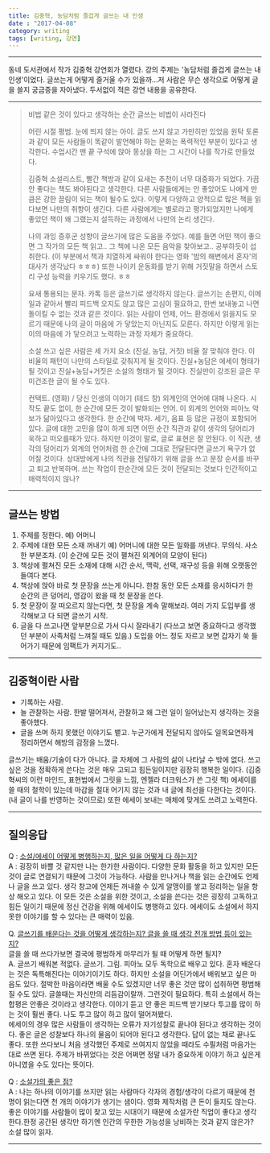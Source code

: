 ```yaml
---
title: 김중혁, 농담처럼 즐겁게 글쓰는 내 인생 
date : "2017-04-08"
category: writing
tags: [writing, 강연]
---
```


***

동네 도서관에서 작가 김중혁 강연회가 열렸다. 강의 주제는 '농담처럼 즐겁게 글쓰는 내 인생'이었다. 글쓰는게 어떻게 즐거울 수가 있을까...저 사람은 무슨 생각으로 어떻게 글을 쓸지 궁금증을 자아냈다. 두서없이 적은 강연 내용을 공유한다.

----------
 
> 비법 같은 것이 있다고 생각하는 순간 글쓰는 비법이 사라진다 
>
> 어린 시절
> 평범. 눈에 띄지 않는 아이. 글도 쓰지 않고 가만히만 있었음 
> 원탁 토론과 같이 모든 사람들이 똑같이 발언해야 하는 문화는 폭력적인 부분이 있다고 생각한다. 수업시간 맨 끝 구석에 앉아 몽상을 하는 그 시간이 나를 작가로 만들었다.
>
> 김중혁 소설리스트, 빨간 책방과 같이 요새는 추천이 너무 대중화가 되었다.
> 가끔 안 좋다는 책도 봐야된다고 생각한다. 다른 사람들에게는 안 좋았어도 나에게 만큼은 강한 끌림이 되는 책이 될수도 있다. 이렇게 다양하고 양적으로 많은 책을 읽다보면 나만의 취향이 생긴다. 다른 사람에게는 별로라고 평가되었지만 나에게 좋았던 책이 왜 그랬는지 설득하는 과정에서 나만의 논리 생긴다.
> 
> 나의 과잉 증후군 성향이 글쓰기에 많은 도움을 주었다. 예를 들면 어떤 책이 좋으면 그 작가의 모든 책 읽고.. 그 책에 나온 모든 음악을 찾아보고.. 공부하듯이 섭취한다. (이 부분에서 책과 치열하게 싸워야 한다는 영화 '밤의 해변에서 혼자'의 대사가 생각났다 ㅎㅎㅎ)
> 또한 나이키 운동화를 받기 위해 거짓말을 하면서 스토리 구성 능력을 키우기도 했다. ㅎㅎ
> 
> 요새 통용되는 문자. 카톡 등은 글쓰기로 생각하지 않는다. 글쓰기는 손편지, 이메일과 같아서 빨리 피드백 오지도 않고 많은 고심이 필요하고, 한번 보내놓고 나면 돌이킬 수 없는 것과 같은 것이다. 읽는 사람이 언제, 어느 환경에서 읽을지도 모르기 때문에 나의 글이 마음에 가 닿았는지 아닌지도 모른다. 하지만 이렇게 읽는 이의 마음에 가 닿으려고 노력하는 과정 자체가 중요하다.
> 
> 소설 쓰고 싶은 사람은 세 가지 요소 (진실, 농담, 거짓) 비율 잘 맞춰야 한다. 이 비율의 패턴이 나만의 스타일로 갖춰지게 될 것이다. 진실+농담은 에세이 형태가 될 것이고 진실+농담+거짓은 소설의 형태가 될 것이다. 진실만이 강조된 글은 무미건조한 글이 될 수도 있다. 
> 
> 컨택트. (영화) / 당신 인생의 이야기 (테드 창) 
> 외계인의 언어에 대해 나온다. 시작도 끝도 없이, 한 순간에 모든 것이 발화되는 언어.
> 이 외계의 언어와 피아노 악보가 닮아있다고 생각한다. 한 순간에 박자. 세기, 음표 등 많은 규정이 포함되어 있다.
> 글에 대한 고민을 많이 하게 되면 어떤 순간 직관과 같이 생각의 덩어리가 욱하고 떠오를때가 있다. 하지만 이것이 말로, 글로 표현은 잘 안된다. 이 직관, 생각의 덩어리가 외계의 언어처럼 한 순간에 그대로 전달된다면 글쓰기 욕구가 없어질 것이다. 상대방에게 나의 직관을 전달하기 위해 글을 쓰고 문장 순서를 바꾸고 퇴고 반복하며. 쓰는 작업이 한순간에 모든 것이 전달되는 것보다 인간적이고 매력적이지 않나?

***
## **글쓰는 방법**  
1. 주제를 정한다. 예) 어머니  
2. 주제에 대한 모든 소재 꺼내기 예) 어머니에 대한 모든 일화를 꺼낸다. 무의식. 사소한 부분조차. (이 순간에 모든 것이 펼쳐진 외계어의 모양이 된다)  
3. 책상에 펼쳐진 모든 소재에 대해 시간 순서, 맥락, 선택, 재구성 등을 위해 오랫동안 들여다 본다.  
4. 책상에 앉아 바로 첫 문장을 쓰는게 아니다. 한참 동안 모든 소재를 응시하다가 한 순간의 큰 덩어리, 영감이 왔을 때 첫 문장을 쓴다.  
5. 첫 문장이 잘 떠오르지 않는다면, 첫 문장을 계속 말해보라. 여러 가지 도입부를 생각해보고 다 되면 글쓰기 시작.   
6. 글을 다 쓰고나면 앞부분으로 가서 다시 잘라내기 (다쓰고 보면 중요하다고 생각했던 부분이 사족처럼 느껴질 때도 있음.) 도입을 어느 정도 자르고 보면 갑자기 쑥 들어가기 때문에 임팩트가 커지기도..  

***  
## **김중혁이란 사람**   
- 기록하는 사람.   
- 늘 관찰하는 사람. 한발 떨어져서, 관찰하고 왜 그런 일이 일어났는지 생각하는 것을 좋아했다.  
- 글을 쓰며 하지 못했던 이야기도 뱉고. 누군가에게 전달되지 않아도 일목요연하게 정리하면서 해방의 감정을 느꼈다.  

글쓰기는 배움/기술이 다가 아니다. 글 자체에 그 사람의 삶이 나타날 수 밖에 없다.
쓰고 싶은 것을 정확하게 쓴다는 것은 매우 고되고 힘든일이지만 굉장히 행복한 일이다. (김중혁씨의 이런 마인드, 표현법에서 그릿을 느낌, 엔젤라 더크워스가 쓴 그릿 책) 에세이를 쓸 때의 철학이 있는데 마감을 절대 어기지 않는 것과 내 글에 최선을 다한다는 것이다. (내 글이 나를 반영하는 것이므로) 또한 에세이 보내는 매체에 맞게도 쓰려고 노력한다. 

***  
## **질의응답**  
Q : <U>소설/에세이 어떻게 병행하는지, 많은 일을 어떻게 다 하는지?</U>    
A : 굉장히 바쁠 것 같지만 나는 한가한 사람이다. 다양한 문화 활동을 하고 있지만 모든 것이 글로 연결되기 때문에 그것이 가능하다. 사람을 만나거나 책을 읽는 순간에도 언제나 글을 쓰고 있다.
생각 창고에 언제든 꺼내쓸 수 있게 알맹이를 쌓고 정리하는 일을 항상 해오고 있다. 이 모든 것은 소설을 위한 것이고, 소설을 쓴다는 것은 굉장히 고독하고 힘든 일이기 때문에 정신 건강을 위해 에세이도 병행하고 있다. 에세이도 소설에서 하지 못한 이야기를 할 수 있다는 큰 매력이 있음.

Q. <U>글쓰기를 배운다는 것을 어떻게 생각하는지? 글을 쓸 때 생각 전개 방법 등이 있는지?</U>  
   글을 쓸 때 쓰다가보면 결국에 평범하게 마무리가 될 때 어떻게 하면 될지?  
A. 글쓰기 배워본 적없다. 글쓰기. 그림. 피아노 모두 독학으로 배우고 있다. 혼자 배운다는 것은 독특해진다는 이야기이기도 하다. 하지만 소설을 어딘가에서 배워보고 싶은 마음도 있다. 절박한 마음이라면 배울 수도 있겠지만 너무 좋은 것만 많이 섭취하면 평범해질 수도 있다. 글쓸때는 자신만의 리듬감이랄까. 그런것이 필요하다. 특히 소설에서 하는 합평은 안좋은 것이라고 생각한다. 이야기 듣고 안 좋은 피드백 받기보다 투고를 많이 하는 것이 훨씬 좋다. 나도 투고 많이 하고 많이 떨어져봤다.  
에세이의 경우 많은 사람들이 생각하는 오류가 자기성찰로 끝나야 된다고 생각하는 것이다. 좋은 글은 성찰보다 하나의 물음이 되어야 된다고 생각한다. 답이 없는 채로 끝나도 좋다. 또한 쓰다보니 처음 생각했던 주제로 쓰여지지 않았을 때라도 수필처럼 마음가는 대로 쓰면 된다. 주제가 바뀌었다는 것은 어쩌면 정말 내가 중요하게 이야기 하고 싶은게 아니였을 수도 있다는 뜻이다.  

Q : <U>소설가의 좋은 점?</U>  
A : 나는 하나의 이야기를 쓰지만 읽는 사람마다 각자의 경험/생각이 다르기 때문에 천 명이 읽는다면 천 개의 이야기가 생기는 샘이다. 영화 제작처럼 큰 돈이 들지도 않는다. 좋은 이야기를 사람들이 많이 찾고 있는 시대이기 때문에 소설가란 직업이 좋다고 생각한다.한정 공간된 생각만 하기엔 인간의 무한한 가능성을 낭비하는 것과 같지 않은가? 소설 많이 읽자.

***  
